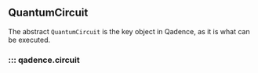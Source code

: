 ## QuantumCircuit

The abstract `QuantumCircuit` is the key object in Qadence, as it is what can be executed.

### ::: qadence.circuit
